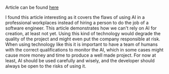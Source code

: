 Article can be found [here](https://www.theregister.com/2025/01/23/ai_developer_devin_poor_reviews/)

I found this article interesting as it covers the flaws of using AI in a professional workplaces instead of hiring a person to do the job of a software engineer. This article demonstrates how we can't rely on AI for creation, at least not yet. Using this kind of technology would degrade the quality of the project and might even put the company responsible at risk. When using technology like this it is important to have a team of humans with the correct qualifications to monitor the AI, which in some cases might cause more money and time to produce a well made project. For now at least, AI should be used carefully and wisely, and the developer should always be open to the risks of using it.